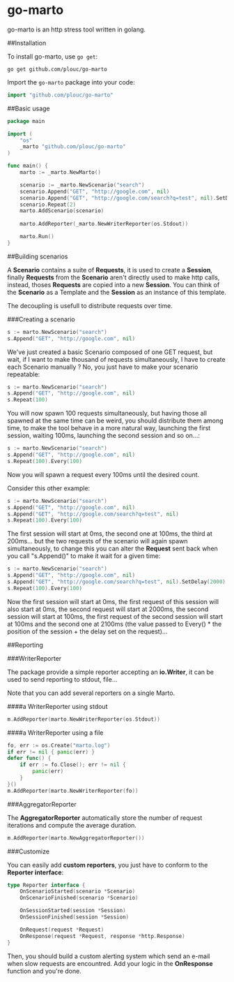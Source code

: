 go-marto
========

go-marto is an http stress tool written in golang.

##Installation

To install go-marto, use `go get`:

    go get github.com/plouc/go-marto

Import the `go-marto` package into your code:

```go
import "github.com/plouc/go-marto"
```

##Basic usage

````go
package main

import (
	"os"
	_marto "github.com/plouc/go-marto"
)

func main() {
	marto := _marto.NewMarto()

	scenario := _marto.NewScenario("search")
	scenario.Append("GET", "http://google.com", nil)
	scenario.Append("GET", "http://google.com/search?q=test", nil).SetDelay(2000)
	scenario.Repeat(2)
	marto.AddScenario(scenario)
	
	marto.AddReporter(_marto.NewWriterReporter(os.Stdout))

	marto.Run()
}
````

##Building scenarios

A **Scenario** contains a suite of **Requests**, it is used to create a **Session**, finally **Requests** from the **Scenario** aren't directly used to make http calls, instead, thoses **Requests** are copied into a new **Session**. You can think of the **Scenario** as a Template and the **Session** as an instance of this template.

The decoupling is usefull to distribute requests over time.

###Creating a scenario

````go
s := marto.NewScenario("search")
s.Append("GET", "http://google.com", nil)
````

We've just created a basic Scenario composed of one GET request, but wait, if I want to make thousand of requests simultaneously, I have to create each Scenario manually ? No, you just have to make your scenario repeatable:

````go
s := marto.NewScenario("search")
s.Append("GET", "http://google.com", nil)
s.Repeat(100)
````

You will now spawn 100 requests simultaneously, but having those all spawned at the same time can be weird, you should distribute them among time, to make the tool behave in a more natural way, launching the first session, waiting 100ms, launching the second session and so on…:

````go
s := marto.NewScenario("search")
s.Append("GET", "http://google.com", nil)
s.Repeat(100).Every(100)
````

Now you will spawn a request every 100ms until the desired count.

Consider this other example:

````go
s := marto.NewScenario("search")
s.Append("GET", "http://google.com", nil)
s.Append("GET", "http://google.com/search?q=test", nil)
s.Repeat(100).Every(100)
````

The first session will start at 0ms, the second one at 100ms, the third at 200ms… but the two requests of the scenario will again spawn simultaneously, to change this you can alter the **Request** sent back when you call "s.Append()" to make it wait for a given time:

````go
s := marto.NewScenario("search")
s.Append("GET", "http://google.com", nil)
s.Append("GET", "http://google.com/search?q=test", nil).SetDelay(2000)
s.Repeat(100).Every(100)
````

Now the first session will start at 0ms, the first request of this session will also start at 0ms, the second request will start at 2000ms, the second session will start at 100ms, the first request of the second session will start at 100ms and the second one at 2100ms (the value passed to Every() * the position of the session + the delay set on the request)…

##Reporting

###WriterReporter

The package provide a simple reporter accepting an **io.Writer**, it can be used to send reporting to stdout, file…

Note that you can add several reporters on a single Marto.

####a WriterReporter using stdout

````go
m.AddReporter(marto.NewWriterReporter(os.Stdout))
````

####a WriterReporter using a file 

````go
fo, err := os.Create("marto.log")
if err != nil { panic(err) }
defer func() {
    if err := fo.Close(); err != nil {
        panic(err)
    }
}()
m.AddReporter(marto.NewWriterReporter(fo))
````

###AggregatorReporter

The **AggregatorReporter** automatically store the number of request iterations and compute the average duration.

````go
m.AddReporter(marto.NewAggregatorReporter())
````

###Customize

You can easily add **custom reporters**, you just have to conform to the **Reporter interface**:

````go
type Reporter interface {
	OnScenarioStarted(scenario *Scenario)
	OnScenarioFinished(scenario *Scenario)

	OnSessionStarted(session *Session)
	OnSessionFinished(session *Session)

	OnRequest(request *Request)
	OnResponse(request *Request, response *http.Response)
}
````

Then, you should build a custom alerting system which send an e-mail when slow requests are encountred.
Add your logic in the **OnResponse** function and you're done.
